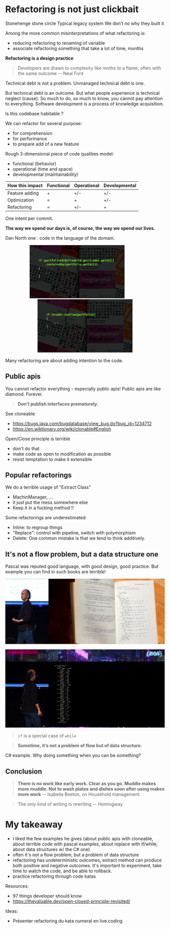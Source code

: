 # Refactoring is not just clickbait

Stonehenge stone circle
Typical legacy system
We don’t no why they built it

Among the more common misinterpretations of what refactoring is:
- reducing refactoring to renaming of variable
- associate refactoring something that take a lot of time, months

**Refactoring is a design practice**

> Developers are drawn to complexity like moths to a flame, often with the same outcome -- Neal Ford

Technical debt is not a problem. Unmanaged technical debt is one. 

But technical debt is an outcome. But what people experience is technical neglect (cause).
So much to do, so much to know, you cannot pay attention to everything.
Software development is a process of knowledge acquisition.

Is this codebase habitable ?

We can refactor for several purpose:
- for comprehension
- for performance
- to prepare add of a new feature

Rough 3-dimensional piece of code qualities model:
- functional (behavior)
- operational (time and space)
- developmental (maintainability)


| How this impact | Functional | Operational | Developmental |
|-----------------|------------|-------------|---------------|
| Feature adding  | +          | +/-         | +/-           |
| Optimization    | =          | +           | +/-           |
| Refactoring     | =          | +/-         | +             |


One intent per commit.

**The way we spend our days is, of course, the way we spend our lives.**

Dan North one : code in the language of the domain.


<p align="center">
    <img src="files/dan-north-a.png" width="300px" style="margin-right: 50px">
    <img src="files/dan-north-b.png" width="300px">
</p>

Many refactoring are about adding intention to the code.

## Public apis

You cannot refactor everything - especially public apis! Public apis are like diamond. Forever.

> **Don’t publish interfaces prematurely.**

See cloneable
- https://bugs.java.com/bugdatabase/view_bug.do?bug_id=1234712
- https://en.wiktionary.org/wiki/clonable#English

Open/Close principle is terrible
- don't do that
- make code as open to modification as possible 
- resist temptation to make it extensible

## Popular refactorings

We do a terrible usage of "Extract Class"
- MachinManager, …
- it just put the mess somewhere else
- Keep it in a fucking method !!

Some refactorings are underestimated
- Inline: to regroup things
- "Replace": control with pipeline, switch with polymorphism
- Delete: One common mistake is that we tend to think additively.

## It's not a flow problem, but a data structure one

Pascal was reputed good language, with good design, good practice. But example you can find in such books are terrible!

![](files/pascal-sample.png)

![](files/roman-numerals.png)
> `if` is a special case of `while`

> **Sometime, it’s not a problem of flow but of data structure.**

C# example. Why doing something when you can be something?

## Conclusion

> **There is no work like early work. Clear as you go. Muddle makes more muddle. Not to wash plates and dishes soon after using makes more work** -- Isabella Beeton, on Household management

> The only kind of writing is rewriting -- Hemingway

# My takeaway

- I liked the few examples he gives (about public apis with cloneable, about terrible code with pascal examples, about replace with if/while, about data structures w/ the C# one)
- often it's not a flow problem, but a problem of data structure
- refactoring has undeterministic outcomes, extract method can produce both positive and negative outcomes. It's important to experiment, take time to watch the code, and be able to rollback.
- practice refactoring through code katas

Resources:
- 97 things developer should know
- https://thevaluable.dev/open-closed-principle-revisited/

Ideas: 
- Présenter refactoring du kata numeral en live coding